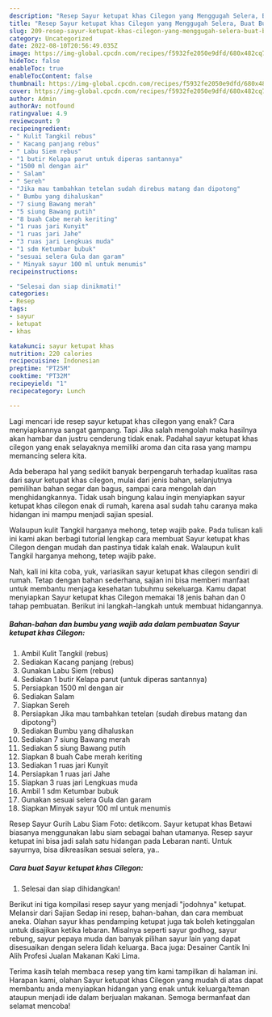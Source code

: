 ```yaml
---
description: "Resep Sayur ketupat khas Cilegon yang Menggugah Selera, Buat Buka Puasa}"
title: "Resep Sayur ketupat khas Cilegon yang Menggugah Selera, Buat Buka Puasa}"
slug: 209-resep-sayur-ketupat-khas-cilegon-yang-menggugah-selera-buat-buka-puasa
category: Uncategorized
date: 2022-08-10T20:56:49.035Z
image: https://img-global.cpcdn.com/recipes/f5932fe2050e9dfd/680x482cq70/sayur-ketupat-khas-cilegon-foto-resep-utama.jpg
hideToc: false
enableToc: true
enableTocContent: false
thumbnail: https://img-global.cpcdn.com/recipes/f5932fe2050e9dfd/680x482cq70/sayur-ketupat-khas-cilegon-foto-resep-utama.jpg
cover: https://img-global.cpcdn.com/recipes/f5932fe2050e9dfd/680x482cq70/sayur-ketupat-khas-cilegon-foto-resep-utama.jpg
author: Admin
authorAv: notfound
ratingvalue: 4.9
reviewcount: 9
recipeingredient:
- " Kulit Tangkil rebus"
- " Kacang panjang rebus"
- " Labu Siem rebus"
- "1 butir Kelapa parut untuk diperas santannya"
- "1500 ml dengan air"
- " Salam"
- " Sereh"
- "Jika mau tambahkan tetelan sudah direbus matang dan dipotong"
- " Bumbu yang dihaluskan"
- "7 siung Bawang merah"
- "5 siung Bawang putih"
- "8 buah Cabe merah keriting"
- "1 ruas jari Kunyit"
- "1 ruas jari Jahe"
- "3 ruas jari Lengkuas muda"
- "1 sdm Ketumbar bubuk"
- "sesuai selera Gula dan garam"
- " Minyak sayur 100 ml untuk menumis"
recipeinstructions:

- "Selesai dan siap dinikmati!"
categories:
- Resep
tags:
- sayur
- ketupat
- khas

katakunci: sayur ketupat khas 
nutrition: 220 calories
recipecuisine: Indonesian
preptime: "PT25M"
cooktime: "PT32M"
recipeyield: "1"
recipecategory: Lunch

---
```



Lagi mencari ide resep sayur ketupat khas cilegon yang enak? Cara menyiapkannya sangat gampang. Tapi Jika salah mengolah maka hasilnya akan hambar dan justru cenderung tidak enak. Padahal sayur ketupat khas cilegon yang enak selayaknya memiliki aroma dan cita rasa yang mampu memancing selera kita.


Ada beberapa hal yang sedikit banyak berpengaruh terhadap kualitas rasa dari sayur ketupat khas cilegon, mulai dari jenis bahan, selanjutnya pemilihan bahan segar dan bagus, sampai cara mengolah dan menghidangkannya. Tidak usah bingung kalau ingin menyiapkan sayur ketupat khas cilegon enak di rumah, karena asal sudah tahu caranya maka hidangan ini mampu menjadi sajian spesial.

Walaupun kulit Tangkil harganya mehong, tetep wajib pake. Pada tulisan kali ini kami akan berbagi tutorial lengkap cara membuat Sayur ketupat khas Cilegon dengan mudah dan pastinya tidak kalah enak. Walaupun kulit Tangkil harganya mehong, tetep wajib pake.


Nah, kali ini kita coba, yuk, variasikan sayur ketupat khas cilegon sendiri di rumah. Tetap dengan bahan sederhana, sajian ini bisa memberi manfaat untuk membantu menjaga kesehatan tubuhmu sekeluarga. Kamu dapat menyiapkan Sayur ketupat khas Cilegon memakai 18 jenis bahan dan 0 tahap pembuatan. Berikut ini langkah-langkah untuk membuat hidangannya.

<!--inarticleads1-->

##### Bahan-bahan dan bumbu yang wajib ada dalam pembuatan Sayur ketupat khas Cilegon:

1. Ambil  Kulit Tangkil (rebus)
1. Sediakan  Kacang panjang (rebus)
1. Gunakan  Labu Siem (rebus)
1. Sediakan 1 butir Kelapa parut (untuk diperas santannya)
1. Persiapkan 1500 ml dengan air
1. Sediakan  Salam
1. Siapkan  Sereh
1. Persiapkan Jika mau tambahkan tetelan (sudah direbus matang dan dipotong²)
1. Sediakan  Bumbu yang dihaluskan
1. Sediakan 7 siung Bawang merah
1. Sediakan 5 siung Bawang putih
1. Siapkan 8 buah Cabe merah keriting
1. Sediakan 1 ruas jari Kunyit
1. Persiapkan 1 ruas jari Jahe
1. Siapkan 3 ruas jari Lengkuas muda
1. Ambil 1 sdm Ketumbar bubuk
1. Gunakan sesuai selera Gula dan garam
1. Siapkan  Minyak sayur 100 ml untuk menumis


Resep Sayur Gurih Labu Siam Foto: detikcom. Sayur ketupat khas Betawi biasanya menggunakan labu siam sebagai bahan utamanya. Resep sayur ketupat ini bisa jadi salah satu hidangan pada Lebaran nanti. Untuk sayurnya, bisa dikreasikan sesuai selera, ya.. 

<!--inarticleads2-->

##### Cara buat Sayur ketupat khas Cilegon:


1. Selesai dan siap dihidangkan!

Berikut ini tiga kompilasi resep sayur yang menjadi &#34;jodohnya&#34; ketupat. Melansir dari Sajian Sedap ini resep, bahan-bahan, dan cara membuat aneka. Olahan sayur khas pendamping ketupat juga tak boleh ketinggalan untuk disajikan ketika lebaran. Misalnya seperti sayur godhog, sayur rebung, sayur pepaya muda dan banyak pilihan sayur lain yang dapat disesuaikan dengan selera lidah keluarga. Baca juga: Desainer Cantik Ini Alih Profesi Jualan Makanan Kaki Lima. 

Terima kasih telah membaca resep yang tim kami tampilkan di halaman ini. Harapan kami, olahan Sayur ketupat khas Cilegon yang mudah di atas dapat membantu anda menyiapkan hidangan yang enak untuk keluarga/teman ataupun menjadi ide dalam berjualan makanan. Semoga bermanfaat dan selamat mencoba!
